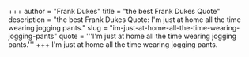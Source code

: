 +++
author = "Frank Dukes"
title = "the best Frank Dukes Quote"
description = "the best Frank Dukes Quote: I'm just at home all the time wearing jogging pants."
slug = "im-just-at-home-all-the-time-wearing-jogging-pants"
quote = '''I'm just at home all the time wearing jogging pants.'''
+++
I'm just at home all the time wearing jogging pants.
